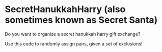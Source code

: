 # SecretHanukkahHarry (also sometimes known as Secret Santa)

Do you want to organize a secret hanukkah harry gift exchange?

Use this code to randomly assign pairs, given a set of exclusions!
